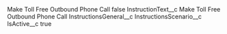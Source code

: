<?xml version="1.0" encoding="UTF-8"?>
<CustomMetadata xmlns="http://soap.sforce.com/2006/04/metadata" xmlns:xsi="http://www.w3.org/2001/XMLSchema-instance" xmlns:xsd="http://www.w3.org/2001/XMLSchema">
    <label>Make Toll Free Outbound Phone Call</label>
    <protected>false</protected>
    <values>
        <field>InstructionText__c</field>
        <value xsi:type="xsd:string">Make Toll Free Outbound Phone Call</value>
    </values>
    <values>
        <field>InstructionsGeneral__c</field>
        <value xsi:nil="true"/>
    </values>
    <values>
        <field>InstructionsScenario__c</field>
        <value xsi:nil="true"/>
    </values>
    <values>
        <field>IsActive__c</field>
        <value xsi:type="xsd:boolean">true</value>
    </values>
</CustomMetadata>
